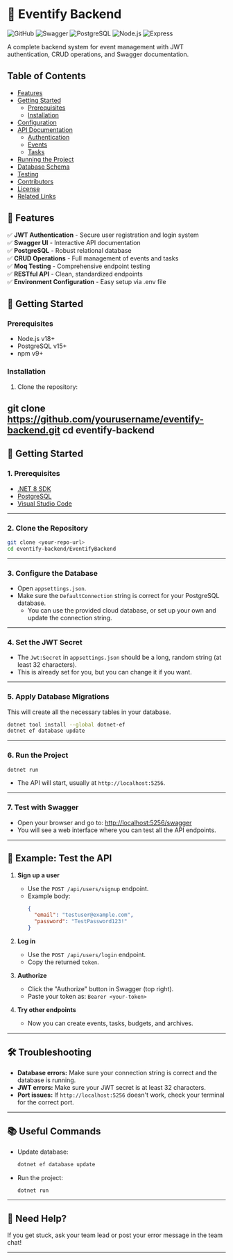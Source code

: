 # 🎪 Eventify Backend

![GitHub](https://img.shields.io/badge/license-MIT-blue)
![Swagger](https://img.shields.io/badge/docs-Swagger-green)
![PostgreSQL](https://img.shields.io/badge/db-PostgreSQL-blue)
![Node.js](https://img.shields.io/badge/runtime-Node.js-green)
![Express](https://img.shields.io/badge/framework-Express-lightgrey)

A complete backend system for event management with JWT authentication, CRUD operations, and Swagger documentation.

## Table of Contents
- [Features](#-features)
- [Getting Started](#-getting-started)
  - [Prerequisites](#prerequisites)
  - [Installation](#installation)
- [Configuration](#%EF%B8%8F-configuration)
- [API Documentation](#-api-documentation)
  - [Authentication](#authentication)
  - [Events](#events)
  - [Tasks](#tasks)
- [Running the Project](#-running-the-project)
- [Database Schema](#-database-schema)
- [Testing](#-testing)
- [Contributors](#-contributors)
- [License](#-license)
- [Related Links](#-related-links)

## 📌 Features

✅ **JWT Authentication** - Secure user registration and login system  
✅ **Swagger UI** - Interactive API documentation  
✅ **PostgreSQL** - Robust relational database  
✅ **CRUD Operations** - Full management of events and tasks  
✅ **Moq Testing** - Comprehensive endpoint testing  
✅ **RESTful API** - Clean, standardized endpoints  
✅ **Environment Configuration** - Easy setup via .env file  

## 🚀 Getting Started

### Prerequisites
- Node.js v18+
- PostgreSQL v15+
- npm v9+

### Installation
1. Clone the repository:

git clone https://github.com/yourusername/eventify-backend.git
cd eventify-backend
---

## 🚀 Getting Started

### 1. **Prerequisites**

- [.NET 8 SDK](https://dotnet.microsoft.com/download)
- [PostgreSQL](https://www.postgresql.org/download/) 
- [Visual Studio Code](https://code.visualstudio.com/) 

---

### 2. **Clone the Repository**

```sh
git clone <your-repo-url>
cd eventify-backend/EventifyBackend
```

---

### 3. **Configure the Database**

- Open `appsettings.json`.
- Make sure the `DefaultConnection` string is correct for your PostgreSQL database.
  - You can use the provided cloud database, or set up your own and update the connection string.

---

### 4. **Set the JWT Secret**

- The `Jwt:Secret` in `appsettings.json` should be a long, random string (at least 32 characters).
- This is already set for you, but you can change it if you want.

---

### 5. **Apply Database Migrations**

This will create all the necessary tables in your database.

```sh
dotnet tool install --global dotnet-ef
dotnet ef database update
```

---

### 6. **Run the Project**

```sh
dotnet run
```

- The API will start, usually at `http://localhost:5256`.

---

### 7. **Test with Swagger**

- Open your browser and go to: [http://localhost:5256/swagger](http://localhost:5256/swagger)
- You will see a web interface where you can test all the API endpoints.

---

## 🧪 Example: Test the API

1. **Sign up a user**
   - Use the `POST /api/users/signup` endpoint.
   - Example body:
     ```json
     {
       "email": "testuser@example.com",
       "password": "TestPassword123!"
     }
     ```

2. **Log in**
   - Use the `POST /api/users/login` endpoint.
   - Copy the returned `token`.

3. **Authorize**
   - Click the "Authorize" button in Swagger (top right).
   - Paste your token as: `Bearer <your-token>`

4. **Try other endpoints**
   - Now you can create events, tasks, budgets, and archives.

---

## 🛠 Troubleshooting

- **Database errors:** Make sure your connection string is correct and the database is running.
- **JWT errors:** Make sure your JWT secret is at least 32 characters.
- **Port issues:** If `http://localhost:5256` doesn't work, check your terminal for the correct port.

---

## 📚 Useful Commands

- Update database:  
  ```sh
  dotnet ef database update
  ```
- Run the project:  
  ```sh
  dotnet run
  ```

---

## 🙋 Need Help?

If you get stuck, ask your team lead or post your error message in the team chat!

---
